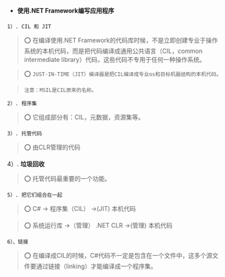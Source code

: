 * #### 使用.NET Framework编写应用程序




```1）. CIL 和 JIT```

> ⭕️ 在编译使用.NET Framework的代码库时候，不是立即创建专业于操作系统的本机代码，而是把代码编译成通用公共语言（CIL，common intermediate library）代码，这些代码不专用于任何一种操作系统。
     
> ⭕️ ```JUST-IN-TIME（JIT）编译器是把CIL编译成专业os和目标机器结构的本机代码。```
     
>```注意：MSIL是CIL原来的名称。```


```2）. 程序集```

> ⭕️ 它组成部分有：CIL，元数据，资源集等。

```3）. 托管代码```

> ⭕️ 由CLR管理的代码

4）. **垃圾回收**

> ⭕️ 托管代码最重要的一个功能。

```5）. 把它们组合在一起```

> ⭕️ C# -> 程序集（CIL） ->(JIT) 本机代码

> ⭕️ 系统运行库 ->（管理） .NET CLR ->(管理) 本机代码

```6）、链接```

> ⭕️ 在编译成CIL的时候，C#代码不一定是包含在一个文件中，这多个源文件要通过链接（linking）才能编译成一个程序集。
